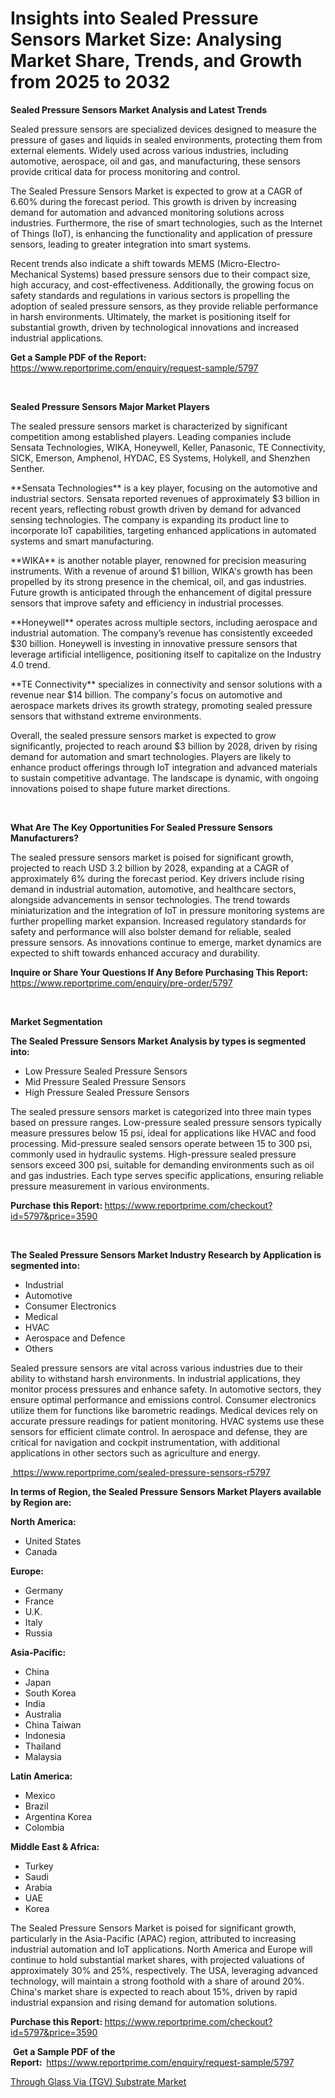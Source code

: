 <p><h1>Insights into Sealed Pressure Sensors Market Size: Analysing Market Share, Trends, and Growth from 2025 to 2032</h1></p><p><strong>Sealed Pressure Sensors Market Analysis and Latest Trends</strong></p>
<p><p>Sealed pressure sensors are specialized devices designed to measure the pressure of gases and liquids in sealed environments, protecting them from external elements. Widely used across various industries, including automotive, aerospace, oil and gas, and manufacturing, these sensors provide critical data for process monitoring and control. </p><p>The Sealed Pressure Sensors Market is expected to grow at a CAGR of 6.60% during the forecast period. This growth is driven by increasing demand for automation and advanced monitoring solutions across industries. Furthermore, the rise of smart technologies, such as the Internet of Things (IoT), is enhancing the functionality and application of pressure sensors, leading to greater integration into smart systems. </p><p>Recent trends also indicate a shift towards MEMS (Micro-Electro-Mechanical Systems) based pressure sensors due to their compact size, high accuracy, and cost-effectiveness. Additionally, the growing focus on safety standards and regulations in various sectors is propelling the adoption of sealed pressure sensors, as they provide reliable performance in harsh environments. Ultimately, the market is positioning itself for substantial growth, driven by technological innovations and increased industrial applications.</p></p>
<p><strong>Get a Sample PDF of the Report:&nbsp;</strong> <a href="https://www.reportprime.com/enquiry/request-sample/5797?utm_campaign=3295&utm_medium=2&utm_source=Github&utm_content=ia&utm_term=19032025&utm_id=sealed-pressure-sensors">https://www.reportprime.com/enquiry/request-sample/5797</a></p>
<p>&nbsp;</p>
<p><strong>Sealed Pressure Sensors Major Market Players</strong></p>
<p><p>The sealed pressure sensors market is characterized by significant competition among established players. Leading companies include Sensata Technologies, WIKA, Honeywell, Keller, Panasonic, TE Connectivity, SICK, Emerson, Amphenol, HYDAC, ES Systems, Holykell, and Shenzhen Senther. </p><p>**Sensata Technologies** is a key player, focusing on the automotive and industrial sectors. Sensata reported revenues of approximately $3 billion in recent years, reflecting robust growth driven by demand for advanced sensing technologies. The company is expanding its product line to incorporate IoT capabilities, targeting enhanced applications in automated systems and smart manufacturing.</p><p>**WIKA** is another notable player, renowned for precision measuring instruments. With a revenue of around $1 billion, WIKA's growth has been propelled by its strong presence in the chemical, oil, and gas industries. Future growth is anticipated through the enhancement of digital pressure sensors that improve safety and efficiency in industrial processes.</p><p>**Honeywell** operates across multiple sectors, including aerospace and industrial automation. The company’s revenue has consistently exceeded $30 billion. Honeywell is investing in innovative pressure sensors that leverage artificial intelligence, positioning itself to capitalize on the Industry 4.0 trend.</p><p>**TE Connectivity** specializes in connectivity and sensor solutions with a revenue near $14 billion. The company's focus on automotive and aerospace markets drives its growth strategy, promoting sealed pressure sensors that withstand extreme environments.</p><p>Overall, the sealed pressure sensors market is expected to grow significantly, projected to reach around $3 billion by 2028, driven by rising demand for automation and smart technologies. Players are likely to enhance product offerings through IoT integration and advanced materials to sustain competitive advantage. The landscape is dynamic, with ongoing innovations poised to shape future market directions.</p></p>
<p>&nbsp;</p>
<p><strong>What Are The Key Opportunities For Sealed Pressure Sensors Manufacturers?</strong></p>
<p><p>The sealed pressure sensors market is poised for significant growth, projected to reach USD 3.2 billion by 2028, expanding at a CAGR of approximately 6% during the forecast period. Key drivers include rising demand in industrial automation, automotive, and healthcare sectors, alongside advancements in sensor technologies. The trend towards miniaturization and the integration of IoT in pressure monitoring systems are further propelling market expansion. Increased regulatory standards for safety and performance will also bolster demand for reliable, sealed pressure sensors. As innovations continue to emerge, market dynamics are expected to shift towards enhanced accuracy and durability.</p></p>
<p><strong>Inquire or Share Your Questions If Any Before Purchasing This Report:</strong> <a href="https://www.reportprime.com/enquiry/pre-order/5797?utm_campaign=3295&utm_medium=2&utm_source=Github&utm_content=ia&utm_term=19032025&utm_id=sealed-pressure-sensors">https://www.reportprime.com/enquiry/pre-order/5797</a></p>
<p>&nbsp;</p>
<p><strong>Market Segmentation</strong></p>
<p><strong>The Sealed Pressure Sensors Market Analysis by types is segmented into:</strong></p>
<p><ul><li>Low Pressure Sealed Pressure Sensors</li><li>Mid Pressure Sealed Pressure Sensors</li><li>High Pressure Sealed Pressure Sensors</li></ul></p>
<p><p>The sealed pressure sensors market is categorized into three main types based on pressure ranges. Low-pressure sealed pressure sensors typically measure pressures below 15 psi, ideal for applications like HVAC and food processing. Mid-pressure sealed sensors operate between 15 to 300 psi, commonly used in hydraulic systems. High-pressure sealed pressure sensors exceed 300 psi, suitable for demanding environments such as oil and gas industries. Each type serves specific applications, ensuring reliable pressure measurement in various environments.</p></p>
<p><strong>Purchase this Report:&nbsp;</strong><a href="https://www.reportprime.com/checkout?id=5797&price=3590&utm_campaign=3295&utm_medium=2&utm_source=Github&utm_content=ia&utm_term=19032025&utm_id=sealed-pressure-sensors">https://www.reportprime.com/checkout?id=5797&price=3590</a></p>
<p>&nbsp;</p>
<p><strong>The Sealed Pressure Sensors Market Industry Research by Application is segmented into:</strong></p>
<p><ul><li>Industrial</li><li>Automotive</li><li>Consumer Electronics</li><li>Medical</li><li>HVAC</li><li>Aerospace and Defence</li><li>Others</li></ul></p>
<p><p>Sealed pressure sensors are vital across various industries due to their ability to withstand harsh environments. In industrial applications, they monitor process pressures and enhance safety. In automotive sectors, they ensure optimal performance and emissions control. Consumer electronics utilize them for functions like barometric readings. Medical devices rely on accurate pressure readings for patient monitoring. HVAC systems use these sensors for efficient climate control. In aerospace and defense, they are critical for navigation and cockpit instrumentation, with additional applications in other sectors such as agriculture and energy.</p></p>
<p><a href="https://www.reportprime.com/sealed-pressure-sensors-r5797?utm_campaign=3295&utm_medium=2&utm_source=Github&utm_content=ia&utm_term=19032025&utm_id=sealed-pressure-sensors">&nbsp;https://www.reportprime.com/sealed-pressure-sensors-r5797</a></p>
<p><strong>In terms of Region, the Sealed Pressure Sensors Market Players available by Region are:</strong></p>
<p>
    <p> <strong> North America: </strong>
        <ul>
            <li>United States</li>
            <li>Canada</li>
        </ul>
        </p> 
    <p> <strong> Europe: </strong>
        <ul>
            <li>Germany</li>
            <li>France</li>
            <li>U.K.</li>
            <li>Italy</li>
            <li>Russia</li>
        </ul>
        </p> 
    <p> <strong> Asia-Pacific: </strong>
        <ul>
            <li>China</li>
            <li>Japan</li>
            <li>South Korea</li>
            <li>India</li>
            <li>Australia</li>
            <li>China Taiwan</li>
            <li>Indonesia</li>
            <li>Thailand</li>
            <li>Malaysia</li>
        </ul>
        </p> 
    <p> <strong> Latin America: </strong>
        <ul>
            <li>Mexico</li>
            <li>Brazil</li>
            <li>Argentina Korea</li>
            <li>Colombia</li>
        </ul>
        </p> 
    <p> <strong> Middle East & Africa: </strong>
        <ul>
            <li>Turkey</li>
            <li>Saudi</li>
            <li>Arabia</li>
            <li>UAE</li>
            <li>Korea</li>
        </ul>
    </p>
    </p>
<p><p>The Sealed Pressure Sensors Market is poised for significant growth, particularly in the Asia-Pacific (APAC) region, attributed to increasing industrial automation and IoT applications. North America and Europe will continue to hold substantial market shares, with projected valuations of approximately 30% and 25%, respectively. The USA, leveraging advanced technology, will maintain a strong foothold with a share of around 20%. China's market share is expected to reach about 15%, driven by rapid industrial expansion and rising demand for automation solutions.</p></p>
<p><strong>Purchase this Report: </strong><a href="https://www.reportprime.com/checkout?id=5797&price=3590&utm_campaign=3295&utm_medium=2&utm_source=Github&utm_content=ia&utm_term=19032025&utm_id=sealed-pressure-sensors">https://www.reportprime.com/checkout?id=5797&price=3590</a></p>
<p>&nbsp;<strong>Get a Sample PDF of the Report:&nbsp;&nbsp;</strong><a href="https://www.reportprime.com/enquiry/request-sample/5797?utm_campaign=3295&utm_medium=2&utm_source=Github&utm_content=ia&utm_term=19032025&utm_id=sealed-pressure-sensors">https://www.reportprime.com/enquiry/request-sample/5797</a></p>
<p><strong></strong></p>
<p><p><a href="https://github.com/huelarnzeba29/Market-Research-Report-List-1/blob/main/through-glass-via-tgv-substrate-market.md?utm_campaign=3295&utm_medium=2&utm_source=Github&utm_content=ia&utm_term=19032025&utm_id=sealed-pressure-sensors">Through Glass Via (TGV) Substrate Market</a></p></p>